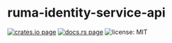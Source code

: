 # ruma-identity-service-api

[![crates.io page](https://img.shields.io/crates/v/ruma-identity-service-api.svg)](https://crates.io/crates/ruma-identity-service-api)
[![docs.rs page](https://docs.rs/ruma-identity-service-api/badge.svg)](https://docs.rs/ruma-identity-service-api/)
![license: MIT](https://img.shields.io/crates/l/ruma-identity-service-api.svg)
